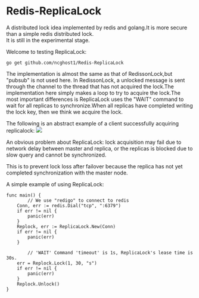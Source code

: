 # Redis-ReplicaLock
A distributed lock idea implemented by redis and golang.It is more secure than a simple redis distributed lock.<br>
It is still in the experimental stage.<br>

Welcome to testing ReplicaLock:
```
go get github.com/ncghost1/Redis-ReplicaLock
```

The implementation is almost the same as that of RedissonLock,but "pubsub" is not used here. In RedissonLock, a unlocked message is sent through the channel to the thread that has not acquired the lock.The implementation here simply makes a loop to try to acquire the lock.The most important differences is ReplicaLock uses the "WAIT" command to wait for all replicas to synchronize.When all replicas have completed writing the lock key, then we think we acquire the lock.<br>

The following is an abstract example of a client successfully acquiring replicalock:
![](https://s2.loli.net/2022/06/15/oXQ87ZdbcaNAjxV.png)

An obvious problem about ReplicaLock: lock acquisition may fail due to network delay between master and replica, or the replicas is blocked due to slow query and cannot be synchronized.<br>

This is to prevent lock loss after failover because the replica has not yet completed synchronization with the master node.

A simple example of using ReplicaLock:
```
func main() {
    	// We use "redigo" to connect to redis
	Conn, err := redis.Dial("tcp", ":6379")
	if err != nil {
		panic(err)
	}
	Replock, err := ReplicaLock.New(Conn)
	if err != nil {
		panic(err)
	}

    	// 'WAIT' Command 'timeout' is 1s, ReplicaLock's lease time is 30s.
	err = Replock.Lock(1, 30, "s")
	if err != nil {
		panic(err)
	}
	Replock.Unlock()
}
```
